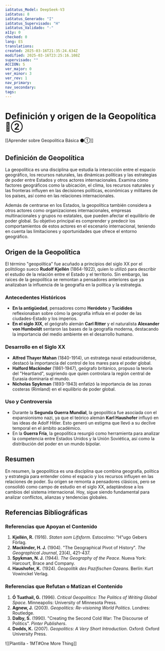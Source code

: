```yaml
---
iaStatus_Model: DeepSeek-V3
iaStatus: 8
iaStatus_Generado: "I"
iaStatus_Supervisado: "H"
iaStatus_Validado: "-"
a11y: 0
checked: 0
lang: ES
translations: 
created: 2025-03-16T21:35:24.634Z
modified: 2025-03-16T23:25:16.108Z
supervisado: ""
ACCION: S
ver_major: 0
ver_minor: 3
ver_rev: 1
nav_primary: 
nav_secondary: 
tags:
---
```

# Definición y origen de la Geopolítica 🔴②

[[Aprender sobre Geopolitica Básica  ⚫①]]

## Definición de Geopolítica

La geopolítica es una disciplina que estudia la interacción entre el espacio geográfico, los recursos naturales, las dinámicas políticas y las estrategias de poder entre Estados y otros actores internacionales. Examina cómo factores geográficos como la ubicación, el clima, los recursos naturales y las fronteras influyen en las decisiones políticas, económicas y militares de los países, así como en las relaciones internacionales.

Además de centrarse en los Estados, la geopolítica también considera a otros actores como organizaciones internacionales, empresas multinacionales y grupos no estatales, que pueden afectar el equilibrio de poder global. Su objetivo principal es comprender y predecir los comportamientos de estos actores en el escenario internacional, teniendo en cuenta las limitaciones y oportunidades que ofrece el entorno geográfico.

## Origen de la Geopolítica

El término "geopolítica" fue acuñado a principios del siglo XX por el politólogo sueco **Rudolf Kjellén** (1864-1922), quien lo utilizó para describir el estudio de la relación entre el Estado y el territorio. Sin embargo, las raíces de la geopolítica se remontan a pensadores anteriores que ya analizaban la influencia de la geografía en la política y la estrategia.

### Antecedentes Históricos

- **En la antigüedad**, pensadores como **Heródoto** y **Tucídides** reflexionaban sobre cómo la geografía influía en el poder de las ciudades-Estado y los imperios.
- **En el siglo XIX**, el geógrafo alemán **Carl Ritter** y el naturalista **Alexander von Humboldt** sentaron las bases de la geografía moderna, destacando la importancia del medio ambiente en el desarrollo humano.

### Desarrollo en el Siglo XX

- **Alfred Thayer Mahan** (1840-1914), un estratega naval estadounidense, destacó la importancia del control de los mares para el poder global.
- **Halford Mackinder** (1861-1947), geógrafo británico, propuso la teoría del "Heartland", sugiriendo que quien controlara la región central de Eurasia dominaría el mundo.
- **Nicholas Spykman** (1893-1943) enfatizó la importancia de las zonas costeras (Rimland) en el equilibrio de poder global.

### Uso y Controversia

- Durante la **Segunda Guerra Mundial**, la geopolítica fue asociada con el expansionismo nazi, ya que el teórico alemán **Karl Haushofer** influyó en las ideas de Adolf Hitler. Esto generó un estigma que llevó a su declive temporal en el ámbito académico.
- En la **Guerra Fría**, la geopolítica resurgió como herramienta para analizar la competencia entre Estados Unidos y la Unión Soviética, así como la distribución del poder en un mundo bipolar.

## Resumen

En resumen, la geopolítica es una disciplina que combina geografía, política y estrategia para entender cómo el espacio y los recursos influyen en las relaciones de poder. Su origen se remonta a pensadores clásicos, pero se consolidó como campo de estudio en el siglo XX, adaptándose a los cambios del sistema internacional. Hoy, sigue siendo fundamental para analizar conflictos, alianzas y tendencias globales.

## Referencias Bibliográficas

### Referencias que Apoyan el Contenido

1. **Kjellén, R.** (1916). *Staten som Lifsform*. Estocolmo: "H"ugo Gebers Förlag.
2. **Mackinder, H. J.** (1904). "The Geographical Pivot of History". *The Geographical Journal*, 23(4), 421-437.
3. **Spykman, N. J.** (1944). *The Geography of the Peace*. Nueva York: Harcourt, Brace and Company.
4. **Haushofer, K.** (1924). *Geopolitik des Pazifischen Ozeans*. Berlín: Kurt Vowinckel Verlag.

### Referencias que Refutan o Matizan el Contenido

1. **Ó Tuathail, G.** (1996). *Critical Geopolitics: The Politics of Writing Global Space*. Minneapolis: University of Minnesota Press.
2. **Agnew, J.** (2003). *Geopolitics: Re-visioning World Politics*. Londres: Routledge.
3. **Dalby, S.** (1990). "Creating the Second Cold War: The Discourse of Politics". *Pinter Publishers*.
4. **Dodds, K.** (2007). *Geopolitics: A Very Short Introduction*. Oxford: Oxford University Press.

![[Plantilla - 1MT#One More Thing]]
